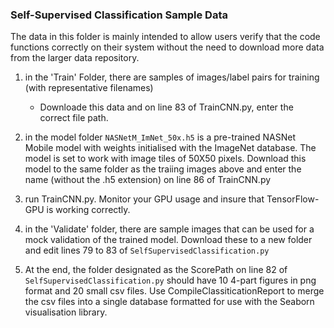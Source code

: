 ### Self-Supervised Classification Sample Data

The data in this folder is mainly intended to allow users verify that the code functions correctly on their system without the need to download more data from the larger data repository.

1) in the 'Train' Folder, there are samples of images/label pairs for training (with representative filenames)
    - Downloade this data and on line 83 of TrainCNN.py, enter the correct file path.
    
2) in the model folder `NASNetM_ImNet_50x.h5` is a pre-trained NASNet Mobile model with weights initialised with the ImageNet database.  The model is set to work with image tiles of 50X50 pixels.  Download this model to the same folder as the traiing images above and enter the name (without the .h5 extension) on line 86 of TrainCNN.py

3) run TrainCNN.py.  Monitor your GPU usage and insure that TensorFlow-GPU is working correctly.

4) in the 'Validate' folder, there are sample images that can be used for a mock validation of the trained model. Download these to a new folder and edit lines 79 to 83 of `SelfSupervisedClassification.py`  

5) At the end, the folder designated as the ScorePath on line 82 of `SelfSupervisedClassification.py`  should have 10 4-part figures in png format and 20 small csv files.  Use CompileClassiticationReport to merge the csv files into a single database formatted for use with the Seaborn visualisation library.


   
